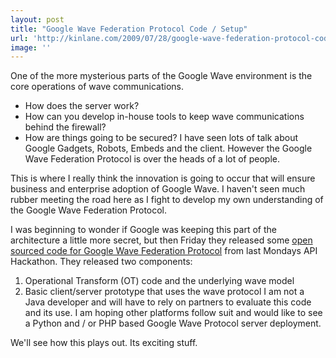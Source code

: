 ```yaml
---
layout: post
title: "Google Wave Federation Protocol Code / Setup"
url: 'http://kinlane.com/2009/07/28/google-wave-federation-protocol-code-setup/'
image: ''
---
```


One of the more mysterious parts of the Google Wave environment is the core operations of wave communications.

  * How does the server work?
  * How can you develop in-house tools to keep wave communications behind the firewall?
  * How are things going to be secured?
I have seen lots of talk about Google Gadgets, Robots, Embeds and the client. However the Google Wave Federation Protocol is over the heads of a lot of people.

This is where I really think the innovation is going to occur that will ensure business and enterprise adoption of Google Wave. I haven't seen much rubber meeting the road here as I fight to develop my own understanding of the Google Wave Federation Protocol.

I was beginning to wonder if Google was keeping this part of the architecture a little more secret, but then Friday they released some [open sourced code for Google Wave Federation Protocol][1] from last Mondays API Hackathon. They released two components:

  1. Operational Transform (OT) code and the underlying wave model
  2. Basic client/server prototype that uses the wave protocol
I am not a Java developer and will have to rely on partners to evaluate this code and its use. I am hoping other platforms follow suit and would like to see a Python and / or PHP based Google Wave Protocol server deployment.

We'll see how this plays out. Its exciting stuff.

   [1]: http://googlewavedev.blogspot.com/2009/07/google-wave-federation-protocol-and.html
